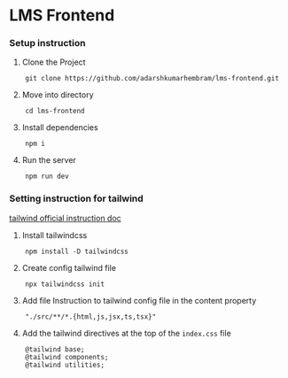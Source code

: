 # LMS Frontend

### Setup instruction

1. Clone the Project

```
    git clone https://github.com/adarshkumarhembram/lms-frontend.git
```

2. Move into directory

```
    cd lms-frontend
```

3. Install dependencies

```
    npm i
```

4. Run the server

```
    npm run dev
```


### Setting instruction for tailwind

[tailwind official instruction doc](https://tailwindcss.com/docs/installation)

1. Install tailwindcss

```
    npm install -D tailwindcss
```

2. Create config tailwind file

```
    npx tailwindcss init
```

3. Add file Instruction to tailwind config file in the content property

```
    "./src/**/*.{html,js,jsx,ts,tsx}"
```

4. Add the tailwind directives at the top of the `index.css` file

```
    @tailwind base;
    @tailwind components;
    @tailwind utilities;
```